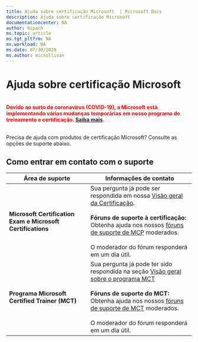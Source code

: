```yaml
---
title: Ajuda sobre certificação Microsoft  | Microsoft Docs
description: Ajuda sobre certificação Microsoft
documentationcenter: NA
author: bipach
ms.topic: article
ms.tgt_pltfrm: NA
ms.workload: NA
ms.date: 07/30/2019
ms.author: micsullivan
---
```

# Ajuda sobre certificação Microsoft

<div style='color: red;'><strong><font color="red"><br/>Devido ao surto de coronavírus (COVID-19), a Microsoft está implementando várias mudanças temporárias em nosso programa de treinamento e certificação. <a href='/learn/certifications/posts/an-important-update-on-microsoft-training-and-certification'>Saiba mais</a>.</font></strong><br/><br/></div>

Precisa de ajuda com produtos de certificação Microsoft? Consulte as opções de suporte abaixo.

## Como entrar em contato com o suporte

| Área de suporte | Informações de contato |
| ------------- | --- |
| **Microsoft Certification Exam e Microsoft Certifications** | Sua pergunta já pode ser respondida em nossa [Visão geral da Certificação](/learn/certifications/). <br/><br/>  **Fóruns de suporte à certificação:** <br/>Obtenha ajuda nos nossos [fóruns de suporte de MCP](https://aka.ms/MCPForum) moderados.<br/><br/>  O moderador do fórum responderá em um dia útil. |
| **Programa Microsoft Certified Trainer (MCT)** | Sua pergunta já pode ter sido respondida na seção [Visão geral sobre o programa MCT](/learn/certifications/mct-certification)<br/><br/>  **Fóruns de suporte do MCT:** <br/> Obtenha ajuda nos nossos [fóruns de suporte de MCT](https://aka.ms/MCTForum) moderados.<br/><br/> O moderador do fórum responderá em um dia útil. |